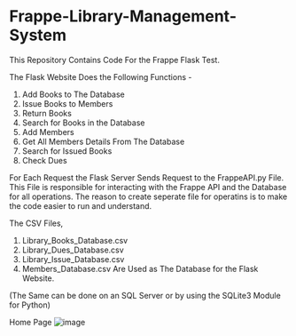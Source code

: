 # Frappe-Library-Management-System
This Repository Contains Code For the Frappe Flask Test. 

The Flask Website Does the Following Functions -
1. Add Books to The Database
2. Issue Books to Members
3. Return Books
4. Search for Books in the Database
5. Add Members
6. Get All Members Details From The Database
7. Search for Issued Books
8. Check Dues

For Each Request the Flask Server Sends Request to the FrappeAPI.py File. 
This File is responsible for interacting with the Frappe API and the Database for all operations. 
The reason to create seperate file for operatins is to make the code easier to run and understand. 

The CSV Files, 
1. Library_Books_Database.csv
2. Library_Dues_Database.csv
3. Library_Issue_Database.csv
4. Members_Database.csv
Are Used as The Database for the Flask Website.

(The Same can be done on an SQL Server or by using the SQLite3 Module for Python)

Home Page
![image](https://github.com/devdhawan2689/Frappe-Library-Management-System/assets/54425780/7bf963b9-0e69-4455-8e65-c837541de456)
